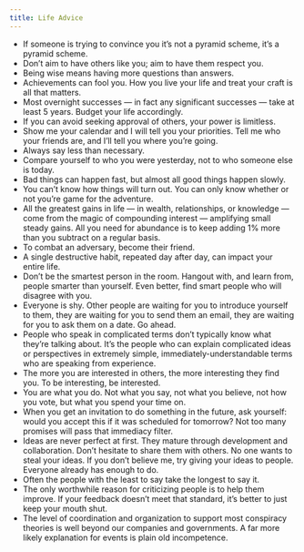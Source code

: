 ```yaml
---
title: Life Advice
---
```


- If someone is trying to convince you it’s not a pyramid scheme, it’s a pyramid scheme.
- Don’t aim to have others like you; aim to have them respect you.
- Being wise means having more questions than answers.
- Achievements can fool you. How you live your life and treat your craft is all that matters.
- Most overnight successes — in fact any significant successes — take at least 5 years. Budget your life accordingly.
- If you can avoid seeking approval of others, your power is limitless.
- Show me your calendar and I will tell you your priorities. Tell me who your friends are, and I’ll tell you where you’re going.
- Always say less than necessary.
- Compare yourself to who you were yesterday, not to who someone else is today.
- Bad things can happen fast, but almost all good things happen slowly.
- You can’t know how things will turn out. You can only know whether or not you’re game for the adventure.
- All the greatest gains in life — in wealth, relationships, or knowledge —come from the magic of compounding interest — amplifying small steady gains. All you need for abundance is to keep adding 1% more than you subtract on a regular basis.
- To combat an adversary, become their friend.
- A single destructive habit, repeated day after day, can impact your entire life.
- Don’t be the smartest person in the room. Hangout with, and learn from, people smarter than yourself. Even better, find smart people who will disagree with you.
- Everyone is shy. Other people are waiting for you to introduce yourself to them, they are waiting for you to send them an email, they are waiting for you to ask them on a date. Go ahead.
- People who speak in complicated terms don’t typically know what they’re talking about. It’s the people who can explain complicated ideas or perspectives in extremely simple, immediately-understandable terms who are speaking from experience.
- The more you are interested in others, the more interesting they find you. To be interesting, be interested.
- You are what you do. Not what you say, not what you believe, not how you vote, but what you spend your time on.
- When you get an invitation to do something in the future, ask yourself: would you accept this if it was scheduled for tomorrow? Not too many promises will pass that immediacy filter.
- Ideas are never perfect at first. They mature through development and collaboration. Don’t hesitate to share them with others. No one wants to steal your ideas. If you don’t believe me, try giving your ideas to people. Everyone already has enough to do.
- Often the people with the least to say take the longest to say it.
- The only worthwhile reason for criticizing people is to help them improve. If your feedback doesn’t meet that standard, it’s better to just keep your mouth shut.
- The level of coordination and organization to support most conspiracy theories is well beyond our companies and governments. A far more likely explanation for events is plain old incompetence.
